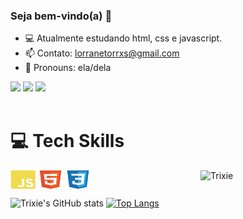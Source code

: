 ### Seja bem-vindo(a) 👋

- 💻 Atualmente estudando html, css e javascript.
- 📫 Contato: lorranetorrxs@gmail.com
- 🎀 Pronouns: ela/dela

<div> 
  <a href="https://www.instagram.com/codepontocom/"><img src="https://img.shields.io/badge/-Instagram-%23E4405F?style=for-the-badge&logo=instagram&logoColor=white" target="_blank"></a>
  <a href = "lorranetorrxs@gmail.com"><img src="https://img.shields.io/badge/-Gmail-%23333?style=for-the-badge&logo=gmail&logoColor=white" target="_blank"></a>
  <a href="https://www.linkedin.com/in/lorrane-torres-522801226/?trk=people-guest_people_search-card&originalSubdomain=br" target="_blank"><img src="https://img.shields.io/badge/-LinkedIn-%230077B5?style=for-the-badge&logo=linkedin&logoColor=white" target="_blank"></a> 
  </div>
  
<div style="display: inline_block"><br>
  <h1>💻 Tech Skills </h1>
  <img align="center" alt="Trixie-Js" height="30" width="40" src="https://raw.githubusercontent.com/devicons/devicon/master/icons/javascript/javascript-plain.svg">
  <img align="center" alt="Trixie-HTML" height="30" width="40" src="https://raw.githubusercontent.com/devicons/devicon/master/icons/html5/html5-original.svg">
  <img align="center" alt="Trixie-CSS" height="30" width="40" src="https://raw.githubusercontent.com/devicons/devicon/master/icons/css3/css3-original.svg">
  <img align="right" alt="Trixie" height="200" width="200" src="https://i.pinimg.com/originals/66/2c/da/662cda1ea6bdac6afb16973961c2c8d1.gif">
  
![Trixie's GitHub stats](https://github-readme-stats.vercel.app/api?username=lorranetorresx&show_icons=true&theme=radical)
[![Top Langs](https://github-readme-stats.vercel.app/api/top-langs/?username=anuraghazra&layout=donut)](https://github.com/anuraghazra/github-readme-stats)
